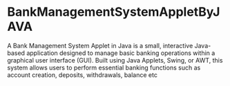 # BankManagementSystemAppletByJAVA
A Bank Management System Applet in Java is a small, interactive Java-based application designed to manage basic banking operations within a graphical user interface (GUI). Built using Java Applets, Swing, or AWT, this system allows users to perform essential banking functions such as account creation, deposits, withdrawals, balance etc
